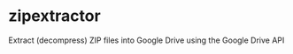 zipextractor
============

Extract (decompress) ZIP files into Google Drive using the Google Drive API
